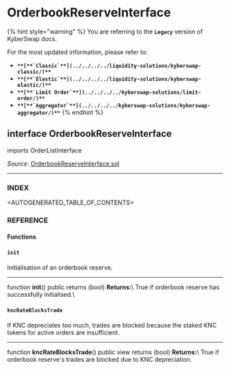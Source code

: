 # OrderbookReserveInterface

{% hint style="warning" %}
You are referring to the **`Legacy`** version of KyberSwap docs.

For the most updated information, please refer to:

* **``**[**`Classic`**](../../../../liquidity-solutions/kyberswap-classic/)**``**
* **``**[**`Elastic`**](../../../../liquidity-solutions/kyberswap-elastic/)**``**
* **``**[**`Limit Order`**](../../../../kyberswap-solutions/limit-order/)**``**
* **``**[**`Aggregator`**](../../../../kyberswap-solutions/kyberswap-aggregator/)**``**
{% endhint %}

## interface OrderbookReserveInterface

imports OrderListInterface

_Source_: [OrderbookReserveInterface.sol](https://github.com/KyberNetwork/smart-contracts/blob/master/contracts/reserves/orderBookReserve/permissionless/OrderbookReserveInterface.sol)

***

### INDEX[​](https://docs.kyberswap.com/Legacy/api-abi/misc/api\_abi-orderbookreserveinterface#index) <a href="#index" id="index"></a>

\<AUTOGENERATED\_TABLE\_OF\_CONTENTS>

### REFERENCE[​](https://docs.kyberswap.com/Legacy/api-abi/misc/api\_abi-orderbookreserveinterface#reference) <a href="#reference" id="reference"></a>

#### Functions[​](https://docs.kyberswap.com/Legacy/api-abi/misc/api\_abi-orderbookreserveinterface#functions) <a href="#functions" id="functions"></a>

#### `init`[​](https://docs.kyberswap.com/Legacy/api-abi/misc/api\_abi-orderbookreserveinterface#init) <a href="#init" id="init"></a>

Initialisation of an orderbook reserve.

***

function **init**() public returns (bool) **Returns:**\ True if orderbook reserve has successfully initialised.\


#### `kncRateBlocksTrade`[​](https://docs.kyberswap.com/Legacy/api-abi/misc/api\_abi-orderbookreserveinterface#kncrateblockstrade) <a href="#kncrateblockstrade" id="kncrateblockstrade"></a>

If KNC depreciates too much, trades are blocked because the staked KNC tokens for active orders are insufficient.

***

function **kncRateBlocksTrade**() public view returns (bool) **Returns:**\ True if orderbook reserve's trades are blocked due to KNC depreciation.
